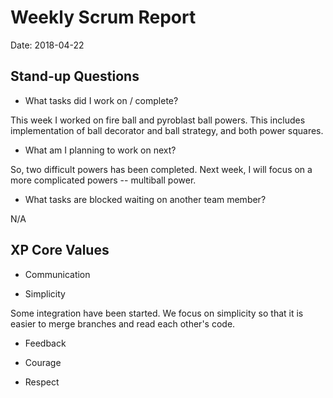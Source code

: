 # Weekly Scrum Report

Date: 2018-04-22

## Stand-up Questions

- What tasks did I work on / complete?

This week I worked on fire ball and pyroblast ball powers. This includes implementation of ball decorator and ball strategy, and both power squares.

- What am I planning to work on next?

So, two difficult powers has been completed. Next week, I will focus on a more complicated powers -- multiball power.

- What tasks are blocked waiting on another team member?

N/A

## XP Core Values

- Communication


- Simplicity

Some integration have been started. We focus on simplicity so that it is easier to merge branches and read each other's code.

- Feedback


- Courage


- Respect




